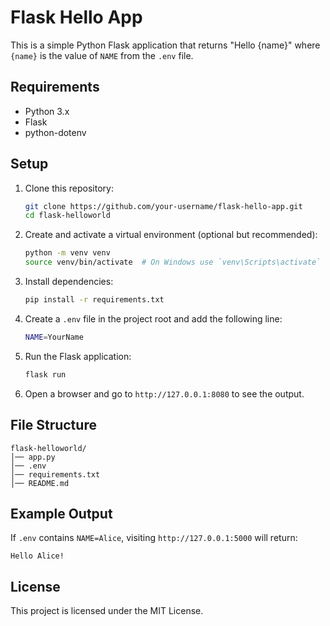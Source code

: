 # Flask Hello App

This is a simple Python Flask application that returns "Hello {name}" where `{name}` is the value of `NAME` from the `.env` file.

## Requirements

- Python 3.x
- Flask
- python-dotenv

## Setup

1. Clone this repository:
   ```sh
   git clone https://github.com/your-username/flask-hello-app.git
   cd flask-helloworld
   ```

2. Create and activate a virtual environment (optional but recommended):
   ```sh
   python -m venv venv
   source venv/bin/activate  # On Windows use `venv\Scripts\activate`
   ```

3. Install dependencies:
   ```sh
   pip install -r requirements.txt
   ```

4. Create a `.env` file in the project root and add the following line:
   ```sh
   NAME=YourName
   ```

5. Run the Flask application:
   ```sh
   flask run
   ```

6. Open a browser and go to `http://127.0.0.1:8080` to see the output.

## File Structure

```
flask-helloworld/
│── app.py
│── .env
│── requirements.txt
│── README.md
```

## Example Output

If `.env` contains `NAME=Alice`, visiting `http://127.0.0.1:5000` will return:

```
Hello Alice!
```

## License

This project is licensed under the MIT License.
